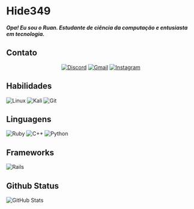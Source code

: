 
# Hide349
***Opa! Eu sou o Ruan. Estudante de ciência da computação e entusiasta em tecnologia.***
## Contato

<div align="center">


[![Discord](https://img.shields.io/badge/Discord-7289DA?style=for-the-badge&logo=discord&logoColor=white)](https://discord.com/channels/@ruan3858/)
[![Gmail](https://img.shields.io/badge/Gmail-333333?style=for-the-badge&logo=gmail&logoColor=red)](mailto:ruanpablooliveira20@gmail.com)
[![Instagram](https://img.shields.io/badge/-Instagram-%23E4405F?style=for-the-badge&logo=instagram&logoColor=white)](https://www.instagram.com/ruan_furtad/)

</div>

## Habilidades 

![Linux](https://img.shields.io/badge/Linux-000?style=for-the-badge&logo=linux&logoColor=FCC624)
![Kali](https://img.shields.io/badge/Kali-268BEE?style=for-the-badge&logo=kalilinux&logoColor=white)
![Git](https://img.shields.io/badge/GIT-E44C30?style=for-the-badge&logo=git&logoColor=white)

## Linguagens 
![Ruby](https://img.shields.io/badge/Ruby-CC342D?style=for-the-badge&logo=ruby&logoColor=white)
![C++](https://img.shields.io/badge/C%2B%2B-00599C?style=for-the-badge&logo=c%2B%2B&logoColor=white) 
![Python](https://img.shields.io/badge/python-3670A0?style=for-the-badge&logo=python&logoColor=ffdd54) 

## Frameworks
![Rails](https://img.shields.io/badge/rails-%23CC0000.svg?style=for-the-badge&logo=ruby-on-rails&logoColor=white)

## Github Status


 ![GitHub Stats](https://github-readme-stats.vercel.app/api?username=Hide349&theme=transparent&bg_color=000&border_color=30A3DC&show_icons=true&icon_color=30A3DC&title_color=E94D5F&text_color=FFF) 



